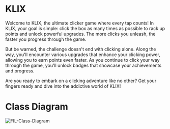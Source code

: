 # KLIX

Welcome to KLIX, the ultimate clicker game where every tap counts! In KLIX, your goal is simple: click the box as many times as possible to rack up points and unlock powerful upgrades. The more clicks you unleash, the faster you progress through the game.

But be warned, the challenge doesn't end with clicking alone. Along the way, you'll encounter various upgrades that enhance your clicking power, allowing you to earn points even faster. As you continue to click your way through the game, you'll unlock badges that showcase your achievements and progress.

Are you ready to embark on a clicking adventure like no other? Get your fingers ready and dive into the addictive world of KLIX!

# Class Diagram

![FIL-Class-Diagram](https://github.com/S-erenity/The-Floor-is-Lava/assets/142948455/67058ca2-9109-43a4-be69-a8d522e7e354)
